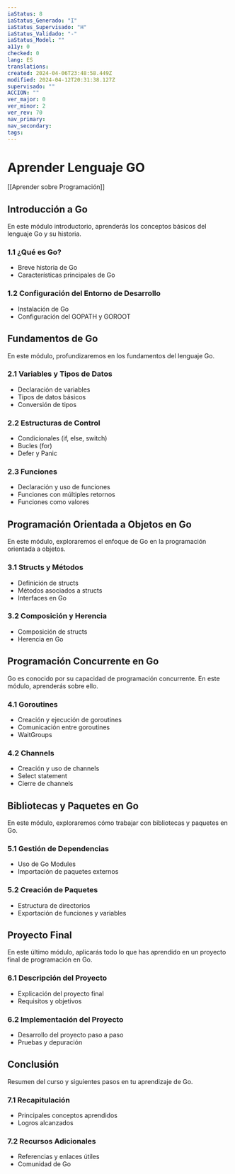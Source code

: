 ```yaml
---
iaStatus: 8
iaStatus_Generado: "I"
iaStatus_Supervisado: "H"
iaStatus_Validado: "-"
iaStatus_Model: ""
a11y: 0
checked: 0
lang: ES
translations: 
created: 2024-04-06T23:48:58.449Z
modified: 2024-04-12T20:31:38.127Z
supervisado: ""
ACCION: ""
ver_major: 0
ver_minor: 2
ver_rev: 70
nav_primary: 
nav_secondary: 
tags:
---
```

# Aprender Lenguaje GO

[[Aprender sobre Programación]]

## Introducción a Go

En este módulo introductorio, aprenderás los conceptos básicos del lenguaje Go y su historia.

### 1.1 ¿Qué es Go?
   - Breve historia de Go
   - Características principales de Go

### 1.2 Configuración del Entorno de Desarrollo
   - Instalación de Go
   - Configuración del GOPATH y GOROOT

## Fundamentos de Go

En este módulo, profundizaremos en los fundamentos del lenguaje Go.

### 2.1 Variables y Tipos de Datos
   - Declaración de variables
   - Tipos de datos básicos
   - Conversión de tipos

### 2.2 Estructuras de Control
   - Condicionales (if, else, switch)
   - Bucles (for)
   - Defer y Panic

### 2.3 Funciones
   - Declaración y uso de funciones
   - Funciones con múltiples retornos
   - Funciones como valores

## Programación Orientada a Objetos en Go

En este módulo, exploraremos el enfoque de Go en la programación orientada a objetos.

### 3.1 Structs y Métodos
   - Definición de structs
   - Métodos asociados a structs
   - Interfaces en Go

### 3.2 Composición y Herencia
   - Composición de structs
   - Herencia en Go

## Programación Concurrente en Go

Go es conocido por su capacidad de programación concurrente. En este módulo, aprenderás sobre ello.

### 4.1 Goroutines
   - Creación y ejecución de goroutines
   - Comunicación entre goroutines
   - WaitGroups

### 4.2 Channels
   - Creación y uso de channels
   - Select statement
   - Cierre de channels

## Bibliotecas y Paquetes en Go

En este módulo, exploraremos cómo trabajar con bibliotecas y paquetes en Go.

### 5.1 Gestión de Dependencias
   - Uso de Go Modules
   - Importación de paquetes externos

### 5.2 Creación de Paquetes
   - Estructura de directorios
   - Exportación de funciones y variables

## Proyecto Final

En este último módulo, aplicarás todo lo que has aprendido en un proyecto final de programación en Go.

### 6.1 Descripción del Proyecto
   - Explicación del proyecto final
   - Requisitos y objetivos

### 6.2 Implementación del Proyecto
   - Desarrollo del proyecto paso a paso
   - Pruebas y depuración

## Conclusión

Resumen del curso y siguientes pasos en tu aprendizaje de Go.

### 7.1 Recapitulación
   - Principales conceptos aprendidos
   - Logros alcanzados

### 7.2 Recursos Adicionales
   - Referencias y enlaces útiles
   - Comunidad de Go


